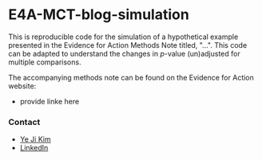 # E4A-MCT-blog-simulation

This is reproducible code for the simulation of a hypothetical example presented in the Evidence for Action Methods Note titled, "...". This code can be adapted to understand the changes in _p_-value (un)adjusted for multiple comparisons.

The accompanying methods note can be found on the Evidence for Action website:
- provide linke here

### Contact
- [Ye Ji Kim](ykim282@gmail.com)
- [LinkedIn](www.linkedin.com/in/yejikim2)
